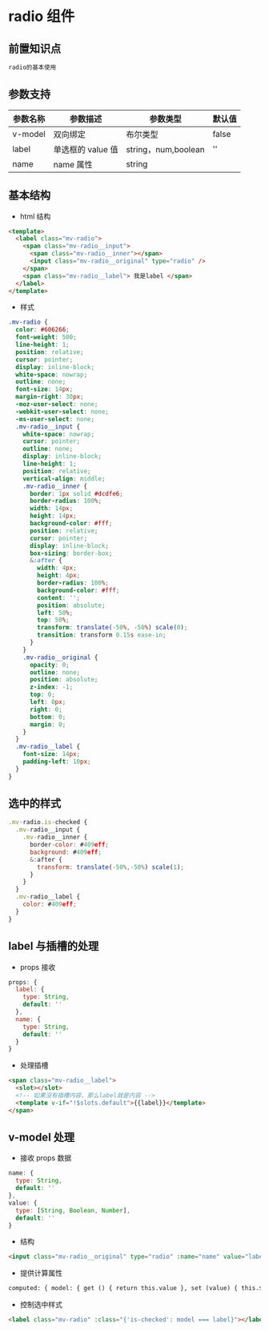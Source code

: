 # radio 组件

## 前置知识点

```js
radio的基本使用
```

## 参数支持

| 参数名称 | 参数描述          | 参数类型            | 默认值 |
| -------- | ----------------- | ------------------- | ------ |
| v-model  | 双向绑定          | 布尔类型            | false  |
| label    | 单选框的 value 值 | string，num,boolean | ''     |
| name     | name 属性         | string              |        |

## 基本结构

- html 结构

```html
<template>
  <label class="mv-radio">
    <span class="mv-radio__input">
      <span class="mv-radio__inner"></span>
      <input class="mv-radio__original" type="radio" />
    </span>
    <span class="mv-radio__label"> 我是label </span>
  </label>
</template>
```

- 样式

```scss
.mv-radio {
  color: #606266;
  font-weight: 500;
  line-height: 1;
  position: relative;
  cursor: pointer;
  display: inline-block;
  white-space: nowrap;
  outline: none;
  font-size: 14px;
  margin-right: 30px;
  -moz-user-select: none;
  -webkit-user-select: none;
  -ms-user-select: none;
  .mv-radio__input {
    white-space: nowrap;
    cursor: pointer;
    outline: none;
    display: inline-block;
    line-height: 1;
    position: relative;
    vertical-align: middle;
    .mv-radio__inner {
      border: 1px solid #dcdfe6;
      border-radius: 100%;
      width: 14px;
      height: 14px;
      background-color: #fff;
      position: relative;
      cursor: pointer;
      display: inline-block;
      box-sizing: border-box;
      &:after {
        width: 4px;
        height: 4px;
        border-radius: 100%;
        background-color: #fff;
        content: '';
        position: absolute;
        left: 50%;
        top: 50%;
        transform: translate(-50%, -50%) scale(0);
        transition: transform 0.15s ease-in;
      }
    }
    .mv-radio__original {
      opacity: 0;
      outline: none;
      position: absolute;
      z-index: -1;
      top: 0;
      left: 0px;
      right: 0;
      bottom: 0;
      margin: 0;
    }
  }
  .mv-radio__label {
    font-size: 14px;
    padding-left: 10px;
  }
}
```

## 选中的样式

```js
.mv-radio.is-checked {
  .mv-radio__input {
    .mv-radio__inner {
      border-color: #409eff;
      background: #409eff;
      &:after {
        transform: translate(-50%,-50%) scale(1);
      }
    }
  }
  .mv-radio__label {
    color: #409eff;
  }
}
```

## label 与插槽的处理

- props 接收

```js
props: {
  label: {
    type: String,
    default: ''
  },
  name: {
    type: String,
    default: ''
  }
}
```

- 处理插槽

```html
<span class="mv-radio__label">
  <slot></slot>
  <!-- 如果没有插槽内容，那么label就是内容 -->
  <template v-if="!$slots.default">{{label}}</template>
</span>
```

## v-model 处理

- 接收 props 数据

```js
name: {
  type: String,
  default: ''
},
value: {
  type: [String, Boolean, Number],
  default: ''
}
```

- 结构

```html
<input class="mv-radio__original" type="radio" :name="name" value="label" v-model="model" />
```

- 提供计算属性

```html
computed: { model: { get () { return this.value }, set (value) { this.$emit('input', value) } } },
```

- 控制选中样式

```html
<label class="mv-radio" :class="{'is-checked': model === label}"></label>
```

